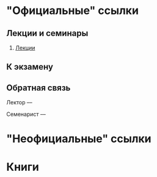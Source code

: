 # "Официальные" ссылки

## Лекции и семинары
1. [Лекции]()  

## К экзамену

## Обратная связь
Лектор –– []()

Семенарист –– []()

# "Неофициальные" ссылки

# Книги
